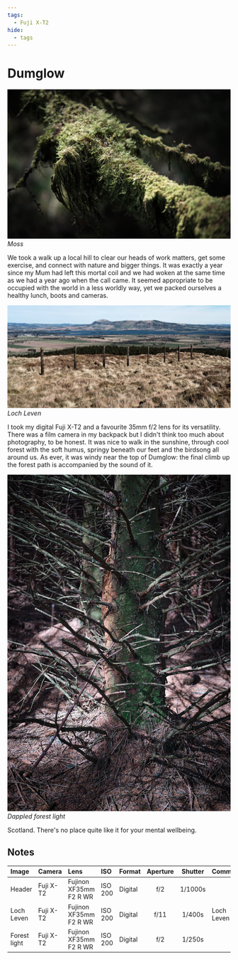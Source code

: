 ```yaml
---
tags:
  - Fuji X-T2
hide:
  - tags
---
```

# Dumglow
![](/img/DSF7743.jpg)
*Moss*

We took a walk up a local hill to clear our heads of work matters, get some exercise, and connect with nature and bigger things. It was exactly a year since my Mum had left this mortal coil and we had woken at the same time as we had a year ago when the call came. It seemed appropriate to be occupied with the world in a less worldly way, yet we packed ourselves a healthy lunch, boots and cameras.

![](/img/DSF7767.jpg)
*Loch Leven*

I took my digital Fuji X-T2 and a favourite 35mm f/2 lens for its versatility. There was a film camera in my backpack but I didn't think too much about photography, to be honest. It was nice to walk in the sunshine, through cool forest with the soft humus, springy beneath our feet and the birdsong all around us. As ever, it was windy near the top of Dumglow: the final climb up the forest path is accompanied by the sound of it.

![](/img/DSF7748.jpg)
*Dappled forest light*

Scotland. There's no place quite like it for your mental wellbeing.

## Notes

Image|Camera|Lens|ISO|Format|Aperture|Shutter|Comment
:----|:-----|:---|:---|:----|:------:|:----:|:------
Header|Fuji X-T2|Fujinon XF35mm F2 R WR|ISO 200|Digital|f/2|1/1000s
Loch Leven|Fuji X-T2|Fujinon XF35mm F2 R WR|ISO 200|Digital|f/11|1/400s|Loch Leven
Forest light|Fuji X-T2|Fujinon XF35mm F2 R WR|ISO 200|Digital|f/2|1/250s


